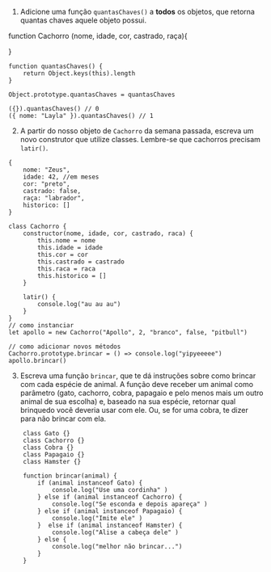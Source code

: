 1. Adicione uma função `quantasChaves()` a **todos** os objetos, que retorna quantas chaves aquele objeto possui.

function Cachorro (nome, idade, cor, castrado, raça){
    
}

```
function quantasChaves() {
    return Object.keys(this).length
}

Object.prototype.quantasChaves = quantasChaves

({}).quantasChaves() // 0
({ nome: "Layla" }).quantasChaves() // 1
```

2. A partir do nosso objeto de `Cachorro` da semana passada, escreva um novo construtor que utilize classes. Lembre-se que cachorros precisam `latir()`.
```
{
    nome: "Zeus",
    idade: 42, //em meses
    cor: "preto",
    castrado: false,
    raça: "labrador",
    historico: []
}
```

```
class Cachorro {
    constructor(nome, idade, cor, castrado, raca) {
        this.nome = nome
        this.idade = idade
        this.cor = cor
        this.castrado = castrado
        this.raca = raca
        this.historico = []
    }

    latir() {
        console.log("au au au")
    }
}
// como instanciar
let apollo = new Cachorro("Apollo", 2, "branco", false, "pitbull")

// como adicionar novos métodos
Cachorro.prototype.brincar = () => console.log("yipyeeeee")
apollo.brincar()

```

3. Escreva uma função `brincar`, que te dá instruções sobre como brincar com cada espécie de animal. A função deve receber um animal como parâmetro (gato, cachorro, cobra, papagaio e pelo menos mais um outro animal de sua escolha) e, baseado na sua espécie, retornar qual brinquedo você deveria usar com ele. Ou, se for uma cobra, te dizer para não brincar com ela.

```
    class Gato {}
    class Cachorro {}
    class Cobra {}
    class Papagaio {}
    class Hamster {}

    function brincar(animal) {
        if (animal instanceof Gato) {
            console.log("Use uma cordinha" )
        } else if (animal instanceof Cachorro) {
            console.log("Se esconda e depois apareça" )
        } else if (animal instanceof Papagaio) {
            console.log("Imite ele" )
        }  else if (animal instanceof Hamster) {
            console.log("Alise a cabeça dele" )
        } else {
            console.log("melhor não brincar...")
        }
    }
```